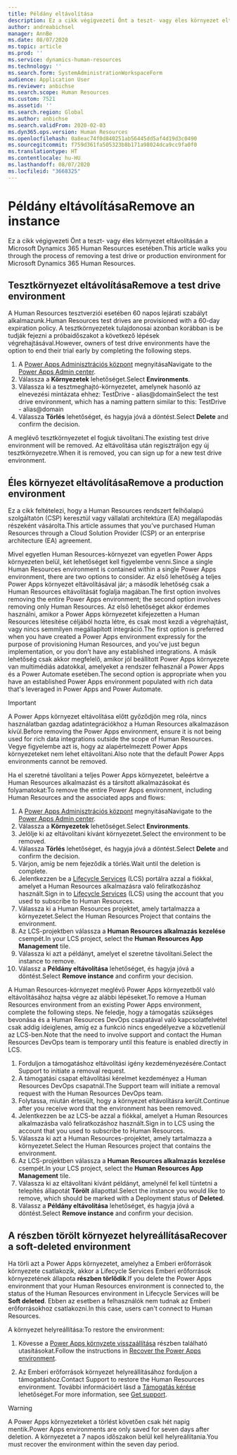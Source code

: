 ```yaml
---
title: Példány eltávolítása
description: Ez a cikk végigvezeti Önt a teszt- vagy éles környezet eltávolításán a Microsoft Dynamics 365 Human Resources esetében.
author: andreabichsel
manager: AnnBe
ms.date: 08/07/2020
ms.topic: article
ms.prod: ''
ms.service: dynamics-human-resources
ms.technology: ''
ms.search.form: SystemAdministrationWorkspaceForm
audience: Application User
ms.reviewer: anbichse
ms.search.scope: Human Resources
ms.custom: 7521
ms.assetid: ''
ms.search.region: Global
ms.author: anbichse
ms.search.validFrom: 2020-02-03
ms.dyn365.ops.version: Human Resources
ms.openlocfilehash: 0a8eac74f0d840251ab56445dd5af4d19d3c0490
ms.sourcegitcommit: f759d361fa505323b8b171a98024dca9cc9fa0f0
ms.translationtype: HT
ms.contentlocale: hu-HU
ms.lasthandoff: 08/07/2020
ms.locfileid: "3668325"
---
```

# <a name="remove-an-instance"></a><span data-ttu-id="ddd76-103">Példány eltávolítása</span><span class="sxs-lookup"><span data-stu-id="ddd76-103">Remove an instance</span></span>

<span data-ttu-id="ddd76-104">Ez a cikk végigvezeti Önt a teszt- vagy éles környezet eltávolításán a Microsoft Dynamics 365 Human Resources esetében.</span><span class="sxs-lookup"><span data-stu-id="ddd76-104">This article walks you through the process of removing a test drive or production environment for Microsoft Dynamics 365 Human Resources.</span></span>

## <a name="remove-a-test-drive-environment"></a><span data-ttu-id="ddd76-105">Tesztkörnyezet eltávolítása</span><span class="sxs-lookup"><span data-stu-id="ddd76-105">Remove a test drive environment</span></span>

<span data-ttu-id="ddd76-106">A Human Resources tesztverziói esetében 60 napos lejárati szabályt alkalmazunk.</span><span class="sxs-lookup"><span data-stu-id="ddd76-106">Human Resources test drives are provisioned with a 60-day expiration policy.</span></span> <span data-ttu-id="ddd76-107">A tesztkörnyezetek tulajdonosai azonban korábban is be tudják fejezni a próbaidőszakot a következő lépések végrehajtásával.</span><span class="sxs-lookup"><span data-stu-id="ddd76-107">However, owners of test drive environments have the option to end their trial early by completing the following steps.</span></span> 

1. <span data-ttu-id="ddd76-108">A [Power Apps Adminisztrációs központ](https://admin.businessplatform.microsoft.com/) megnyitása</span><span class="sxs-lookup"><span data-stu-id="ddd76-108">Navigate to the [Power Apps Admin center](https://admin.businessplatform.microsoft.com/).</span></span>
2. <span data-ttu-id="ddd76-109">Válassza a **Környezetek** lehetőséget.</span><span class="sxs-lookup"><span data-stu-id="ddd76-109">Select **Environments**.</span></span>
3. <span data-ttu-id="ddd76-110">Válassza ki a tesztmeghajtó-környezetet, amelynek hasonló az elnevezési mintázata ehhez: TestDrive - alias@domain</span><span class="sxs-lookup"><span data-stu-id="ddd76-110">Select the test drive environment, which has a naming pattern similar to this: TestDrive - alias@domain</span></span>
4. <span data-ttu-id="ddd76-111">Válassza **Törlés** lehetőséget, és hagyja jóvá a döntést.</span><span class="sxs-lookup"><span data-stu-id="ddd76-111">Select **Delete** and confirm the decision.</span></span> 

<span data-ttu-id="ddd76-112">A meglévő tesztkörnyezetet el fogjuk távolítani.</span><span class="sxs-lookup"><span data-stu-id="ddd76-112">The existing test drive environment will be removed.</span></span> <span data-ttu-id="ddd76-113">Az eltávolítása után regisztráljon egy új tesztkörnyezetre.</span><span class="sxs-lookup"><span data-stu-id="ddd76-113">When it is removed, you can sign up for a new test drive environment.</span></span> 

## <a name="remove-a-production-environment"></a><span data-ttu-id="ddd76-114">Éles környezet eltávolítása</span><span class="sxs-lookup"><span data-stu-id="ddd76-114">Remove a production environment</span></span>

<span data-ttu-id="ddd76-115">Ez a cikk feltételezi, hogy a Human Resources rendszert felhőalapú szolgáltatón (CSP) keresztül vagy vállalati architektúra (EA) megállapodás részeként vásárolta.</span><span class="sxs-lookup"><span data-stu-id="ddd76-115">This article assumes that you've purchased Human Resources through a Cloud Solution Provider (CSP) or an enterprise architecture (EA) agreement.</span></span> 

<span data-ttu-id="ddd76-116">Mivel egyetlen Human Resources-környezet van egyetlen Power Apps környezeten belül, két lehetőséget kell figyelembe venni.</span><span class="sxs-lookup"><span data-stu-id="ddd76-116">Since a single Human Resources environment is contained within a single Power Apps environment, there are two options to consider.</span></span> <span data-ttu-id="ddd76-117">Az első lehetőség a teljes Power Apps környezet eltávolításával jár; a második lehetőség csak a Human Resources eltávolítását foglalja magában.</span><span class="sxs-lookup"><span data-stu-id="ddd76-117">The first option involves removing the entire Power Apps environment; the second option involves removing only Human Resources.</span></span> <span data-ttu-id="ddd76-118">Az első lehetőséget akkor érdemes használni, amikor a Power Apps környezetet kifejezetten a Human Resources létesítése céljából hozta létre, és csak most kezdi a végrehajtást, vagy nincs semmilyen megállapított integráció.</span><span class="sxs-lookup"><span data-stu-id="ddd76-118">The first option is preferred when you have created a Power Apps environment expressly for the purpose of provisioning Human Resources, and you've just begun implementation, or you don’t have any established integrations.</span></span> <span data-ttu-id="ddd76-119">A másik lehetőség csak akkor megfelelő, amikor jól beállított Power Apps környezete van multimédiás adatokkal, amelyeket a rendszer felhasznál a Power Apps és a Power Automate esetében.</span><span class="sxs-lookup"><span data-stu-id="ddd76-119">The second option is appropriate when you have an established Power Apps environment populated with rich data that's leveraged in Power Apps and Power Automate.</span></span>

> [!Important]
> <span data-ttu-id="ddd76-120">A Power Apps környezet eltávolítása előtt győződjön meg róla, nincs használatban gazdag adatintegrációkhoz a Human Resources alkalmazáson kívül.</span><span class="sxs-lookup"><span data-stu-id="ddd76-120">Before removing the Power Apps environment, ensure it is not being used for rich data integrations outside the scope of Human Resources.</span></span> <span data-ttu-id="ddd76-121">Vegye figyelembe azt is, hogy az alapértelmezett Power Apps környezeteket nem lehet eltávolítani.</span><span class="sxs-lookup"><span data-stu-id="ddd76-121">Also note that the default Power Apps environments cannot be removed.</span></span> 

<span data-ttu-id="ddd76-122">Ha el szeretné távolítani a teljes Power Apps környezetet, beleértve a Human Resources alkalmazást és a társított alkalmazásokat és folyamatokat:</span><span class="sxs-lookup"><span data-stu-id="ddd76-122">To remove the entire Power Apps environment, including Human Resources and the associated apps and flows:</span></span>

1. <span data-ttu-id="ddd76-123">A [Power Apps Adminisztrációs központ](https://admin.businessplatform.microsoft.com/) megnyitása</span><span class="sxs-lookup"><span data-stu-id="ddd76-123">Navigate to the [Power Apps Admin center](https://admin.businessplatform.microsoft.com/).</span></span>
2. <span data-ttu-id="ddd76-124">Válassza a **Környezetek** lehetőséget.</span><span class="sxs-lookup"><span data-stu-id="ddd76-124">Select **Environments**.</span></span>
3. <span data-ttu-id="ddd76-125">Jelölje ki az eltávolítani kívánt környezetet.</span><span class="sxs-lookup"><span data-stu-id="ddd76-125">Select the environment to be removed.</span></span>
4. <span data-ttu-id="ddd76-126">Válassza **Törlés** lehetőséget, és hagyja jóvá a döntést.</span><span class="sxs-lookup"><span data-stu-id="ddd76-126">Select **Delete** and confirm the decision.</span></span> 
5. <span data-ttu-id="ddd76-127">Várjon, amíg be nem fejeződik a törlés.</span><span class="sxs-lookup"><span data-stu-id="ddd76-127">Wait until the deletion is complete.</span></span>
6. <span data-ttu-id="ddd76-128">Jelentkezzen be a [Lifecycle Services](https://lcs.dynamics.com/Logon/Index) (LCS) portálra azzal a fiókkal, amelyet a Human Resources alkalmazásra való feliratkozáshoz használt.</span><span class="sxs-lookup"><span data-stu-id="ddd76-128">Sign in to [Lifecycle Services](https://lcs.dynamics.com/Logon/Index) (LCS) using the account that you used to subscribe to Human Resources.</span></span> 
7. <span data-ttu-id="ddd76-129">Válassza ki a Human Resources projektet, amely tartalmazza a környezetet.</span><span class="sxs-lookup"><span data-stu-id="ddd76-129">Select the Human Resources Project that contains the environment.</span></span> 
8. <span data-ttu-id="ddd76-130">Az LCS-projektben válassza a **Human Resources alkalmazás kezelése** csempét.</span><span class="sxs-lookup"><span data-stu-id="ddd76-130">In your LCS project, select the **Human Resources App Management** tile.</span></span> 
9. <span data-ttu-id="ddd76-131">Válassza ki azt a példányt, amelyet el szeretne távolítani.</span><span class="sxs-lookup"><span data-stu-id="ddd76-131">Select the instance to remove.</span></span> 
10. <span data-ttu-id="ddd76-132">Válassz a **Példány eltávolítása** lehetőséget, és hagyja jóvá a döntést.</span><span class="sxs-lookup"><span data-stu-id="ddd76-132">Select **Remove instance** and confirm your decision.</span></span>  

<span data-ttu-id="ddd76-133">A Human Resources-környezet meglévő Power Apps környezetből való eltávolításához hajtsa végre az alábbi lépéseket.</span><span class="sxs-lookup"><span data-stu-id="ddd76-133">To remove a Human Resources environment from an existing Power Apps environment, complete the following steps.</span></span> <span data-ttu-id="ddd76-134">Ne feledje, hogy a támogatás szükséges bevonása és a Human Resources DevOps csapatával való kapcsolatfelvétel csak addig ideiglenes, amíg ez a funkció nincs engedélyezve a közvetlenül az LCS-ben.</span><span class="sxs-lookup"><span data-stu-id="ddd76-134">Note that the need to involve support and contact the Human Resources DevOps team is temporary until this feature is enabled directly in LCS.</span></span>

1. <span data-ttu-id="ddd76-135">Forduljon a támogatáshoz eltávolítási igény kezdeményezésére.</span><span class="sxs-lookup"><span data-stu-id="ddd76-135">Contact Support to initiate a removal request.</span></span>
2. <span data-ttu-id="ddd76-136">A támogatási csapat eltávolítási kérelmet kezdeményez a Human Resources DevOps csapatnál.</span><span class="sxs-lookup"><span data-stu-id="ddd76-136">The Support team will initiate a removal request with the Human Resources DevOps team.</span></span> 
3. <span data-ttu-id="ddd76-137">Folytassa, miután értesült, hogy a környezet eltávolításra került.</span><span class="sxs-lookup"><span data-stu-id="ddd76-137">Continue after you receive word that the environment has been removed.</span></span>
4. <span data-ttu-id="ddd76-138">Jelentkezzen be az LCS-be azzal a fiókkal, amelyet a Human Resources alkalmazásba való feliratkozáshoz használt.</span><span class="sxs-lookup"><span data-stu-id="ddd76-138">Sign in to LCS using the account that you used to subscribe to Human Resources.</span></span> 
5. <span data-ttu-id="ddd76-139">Válassza ki azt a Human Resources-projektet, amely tartalmazza a környezetet.</span><span class="sxs-lookup"><span data-stu-id="ddd76-139">Select the Human Resources project that contains the environment.</span></span> 
6. <span data-ttu-id="ddd76-140">Az LCS-projektben válassza a **Human Resources alkalmazás kezelése** csempét.</span><span class="sxs-lookup"><span data-stu-id="ddd76-140">In your LCS project, select the **Human Resources App Management** tile.</span></span> 
7. <span data-ttu-id="ddd76-141">Válassza ki az eltávolítani kívánt példányt, amelynél fel kell tüntetni a telepítés állapotát **Törölt** állapottal.</span><span class="sxs-lookup"><span data-stu-id="ddd76-141">Select the instance you would like to remove, which should be marked with a Deployment status of **Deleted**.</span></span>
8. <span data-ttu-id="ddd76-142">Válassz a **Példány eltávolítása** lehetőséget, és hagyja jóvá a döntést.</span><span class="sxs-lookup"><span data-stu-id="ddd76-142">Select **Remove instance** and confirm your decision.</span></span> 

## <a name="recover-a-soft-deleted-environment"></a><span data-ttu-id="ddd76-143">A részben törölt környezet helyreállítása</span><span class="sxs-lookup"><span data-stu-id="ddd76-143">Recover a soft-deleted environment</span></span>

<span data-ttu-id="ddd76-144">Ha törli azt a Power Apps környezetet, amelyhez a Emberi erőforrások környezete csatlakozik, akkor a Lifecycle Services Emberi erőforrások környezetének állapota **részben törlődik**.</span><span class="sxs-lookup"><span data-stu-id="ddd76-144">If you delete the Power Apps environment that your Human Resources environment is connected to, the status of the Human Resources environment in Lifecycle Services will be **Soft deleted**.</span></span> <span data-ttu-id="ddd76-145">Ebben az esetben a felhasználók nem tudnak az Emberi erőforrásokhoz csatlakozni.</span><span class="sxs-lookup"><span data-stu-id="ddd76-145">In this case, users can't connect to Human Resources.</span></span>

<span data-ttu-id="ddd76-146">A környezet helyreállítása:</span><span class="sxs-lookup"><span data-stu-id="ddd76-146">To restore the environment:</span></span>

1. <span data-ttu-id="ddd76-147">Kövesse a [Power Apps környzete visszaállítása](/power-platform/admin/recover-environment.md) részben található utasításokat.</span><span class="sxs-lookup"><span data-stu-id="ddd76-147">Follow the instructions in [Recover the Power Apps environment](/power-platform/admin/recover-environment.md).</span></span>

2. <span data-ttu-id="ddd76-148">Az Emberi erőforrások környezet helyreállításához forduljon a támogatáshoz.</span><span class="sxs-lookup"><span data-stu-id="ddd76-148">Contact Support to restore the Human Resources environment.</span></span> <span data-ttu-id="ddd76-149">További információért lásd a [Támogatás kérése](hr-admin-troubleshooting-support.md) lehetőséget.</span><span class="sxs-lookup"><span data-stu-id="ddd76-149">For more information, see [Get support](hr-admin-troubleshooting-support.md).</span></span>

> [!Warning]
> <span data-ttu-id="ddd76-150">A Power Apps környezeteket a törlést követően csak hét napig mentik.</span><span class="sxs-lookup"><span data-stu-id="ddd76-150">Power Apps environments are only saved for seven days after deletion.</span></span> <span data-ttu-id="ddd76-151">A környezetet a 7 napos időszakon belül kell helyreállítania.</span><span class="sxs-lookup"><span data-stu-id="ddd76-151">You must recover the environment within the seven day period.</span></span>
